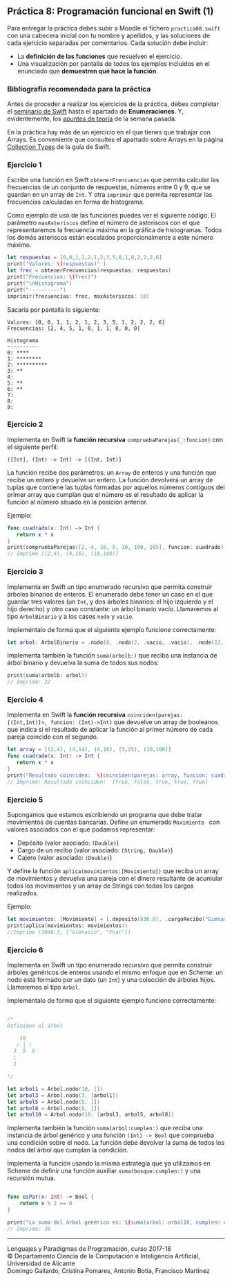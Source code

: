 ## Práctica 8: Programación funcional en Swift (1)

Para entregar la práctica debes subir a Moodle el fichero
`practica08.swift` con una cabecera inicial con tu nombre y apellidos,
y las soluciones de cada ejercicio separadas por comentarios. Cada
solución debe incluir:

- La **definición de las funciones** que resuelven el ejercicio.
- Una visualización por pantalla de todos los ejemplos incluidos en el
  enunciado que **demuestren qué hace la función**.

### Bibliografía recomendada para la práctica ###

Antes de proceder a realizar los ejercicios de la práctica, debes
completar el
[seminario de Swift](https://github.com/domingogallardo/apuntes-lpp/blob/master/seminarios/seminario2-swift/seminario2-swift.md)
hasta el apartado de **Enumeraciones**. Y, evidentemente, los [apuntes
de teoría](https://github.com/domingogallardo/apuntes-lpp/blob/master/teoria/tema05-programacion-funcional-swift/tema05-programacion-funcional-swift.md) de la semana pasada.

En la práctica hay más de un ejercicio en el que tienes que trabajar
con Arrays. Es conveniente que consultes el apartado sobre Arrays en
la página [Collection
Types](https://developer.apple.com/library/content/documentation/Swift/Conceptual/Swift_Programming_Language/CollectionTypes.html#//apple_ref/doc/uid/TP40014097-CH8-ID105)
de la guía de Swift.


### Ejercicio 1 ###

Escribe una función en Swift `obtenerFrencuencias` que permita calcular las
frecuencias de un conjunto de respuestas, números entre 0 y 9, que se
guardan en un array de `Int`. Y otra `imprimir` que permita representar las
frecuencias calculadas en forma de histograma.

Como ejemplo de uso de las funciones puedes ver el siguiente
código. El parámetro `maxAsteriscos` define el número de asteriscos
con el que representaremos la frecuencia máxima en la gráfica de
histogramas. Todos los demás asteriscos están escalados
proporcionalmente a este número máximo.


```swift
let respuestas = [0,0,1,1,2,1,2,3,5,8,1,8,2,2,2,6]
print("Valores: \(respuestas)" )
let frec = obtenerFrecuencias(respuestas: respuestas)
print("Frecuencias: \(frec)")
print("\nHistograma")
print("----------")
imprimir(frecuencias: frec, maxAsteriscos: 10)
```

Sacaría por pantalla lo siguiente:


```
Valores: [0, 0, 1, 1, 2, 1, 2, 3, 5, 1, 2, 2, 2, 6]
Frecuencias: [2, 4, 5, 1, 0, 1, 1, 0, 0, 0]

Histograma
----------
0: ****
1: ********
2: **********
3: **
4:
5: **
6: **
7:
8:
9:
```



### Ejercicio 2 ###

Implementa en Swift la **función recursiva**
`compruebaParejas(_:funcion)` con el siguiente perfil:

```
([Int], (Int) -> Int) -> [(Int, Int)]
```

La función recibe dos parámetros: un `Array` de enteros y una función
que recibe un entero y devuelve un entero. La función devolverá un
array de tuplas que contiene las tuplas formadas por aquellos números
contiguos del primer array que cumplan que el número es el resultado
de aplicar la función al número situado en la posición anterior.

Ejemplo:

```swift
func cuadrado(x: Int) -> Int {
   return x * x
}
print(compruebaParejas([2, 4, 16, 5, 10, 100, 105], funcion: cuadrado))
// Imprime [(2,4), (4,16), (10,100)]
```


### Ejercicio 3 ###

Implementa en Swift un tipo enumerado recursivo que permita construir
árboles binarios de enteros. El enumerado debe tener un caso en el que
guardar tres valores (un `Int`, y dos árboles binarios: el hijo
izquierdo y el hijo derecho) y otro caso constante: un árbol binario
vacío. Llamaremos al tipo `ArbolBinario` y a los casos `nodo` y `vacio`.

Impleméntalo de forma que el siguiente ejemplo funcione correctamente:

```swift
let arbol: ArbolBinario = .nodo(8, .nodo(2, .vacio, .vacio), .node(12, .vacio, .vacio))
```

Implementa también la función `suma(arbolb:)` que reciba una instancia de
árbol binario y devuelva la suma de todos sus nodos:

```swift
print(suma(arbolb: arbol))
// Imprime: 22
```

### Ejercicio 4 ###

Implementa en Swift la **función recursiva**
`coinciden(parejas: [(Int,Int)]>, funcion: (Int)->Int)` que devuelve
un array de booleanos que indica si el resultado de aplicar la función
al primer número de cada pareja coincide con el segundo.

```swift
let array = [(2,4), (4,14), (4,16), (5,25), (10,100)]
func cuadrado(x: Int) -> Int {
   return x * x
}
print("Resultado coinciden:  \(coinciden(parejas: array, funcion: cuadrado))\n")
// Imprime: Resultado coinciden:  [true, false, true, true, true]
```



### Ejercicio 5 ###

Supongamos que estamos escribiendo un programa que debe tratar
movimientos de cuentas bancarias. Define un enumerado `Movimiento `
con valores asociados con el que podamos representar:

- Depósito (valor asociado: `(Double)`)
- Cargo de un recibo (valor asociado: `(String, Double)`)
- Cajero (valor asociado: `(Double)`)

Y define la función `aplica(movimientos:[Movimiento])` que reciba un
array de movimientos y devuelva una pareja con el dinero resultante de acumular todos
los movimientos y un array de Strings con todos los cargos realizados.

Ejemplo:


```swift
let movimientos: [Movimiento] = [.deposito(830.0), .cargoRecibo("Gimnasio", 45.0), .deposito(400.0), .cajero(100.0), .cargoRecibo("Fnac", 38.70)]
print(aplica(movimientos: movimientos))
//Imprime (1046.3, ["Gimnasio", "Fnac"])
```


### Ejercicio 6 ###

Implementa en Swift un tipo enumerado recursivo que permita construir
árboles genéricos de enteros usando el mismo enfoque que en Scheme: un
nodo está formado por un dato (un `Int`) y una colección de árboles
hijos. Llamaremos al tipo `Arbol`.

Impleméntalo de forma que el siguiente ejemplo funcione correctamente:

```swift

/*
Definimos el árbol

    10
   / | \
  3  5  8
  |
  1

*/

let arbol1 = Arbol.nodo(10, [])
let arbol3 = Arbol.nodo(3, [arbol1])
let arbol5 = Arbol.nodo(5, [])
let arbol8 = Arbol.nodo(8, [])
let arbol10 = Arbol.nodo(10, [arbol3, arbol5, arbol8])
```

Implementa también la función `suma(arbol:cumplen:)` que reciba una instancia de
árbol genérico y una función `(Int) -> Bool` que comprueba una
condición sobre el nodo. La función debe devolver la suma de todos los
nodos del árbol que cumplan la condición. 

Implementa la función usando la misma estrategia que ya utilizamos en
Scheme de definir una función auxiliar `suma(bosque:cumplen:)` y una recursión
mutua.


```swift

func esPar(x: Int) -> Bool {
    return x % 2 == 0
}

print("La suma del árbol genérico es: \(suma(arbol: arbol10, cumplen: esPar))")
// Imprime: 36
```


----

Lenguajes y Paradigmas de Programación, curso 2017-18  
© Departamento Ciencia de la Computación e Inteligencia Artificial, Universidad de Alicante  
Domingo Gallardo, Cristina Pomares, Antonio Botía, Francisco Martínez





